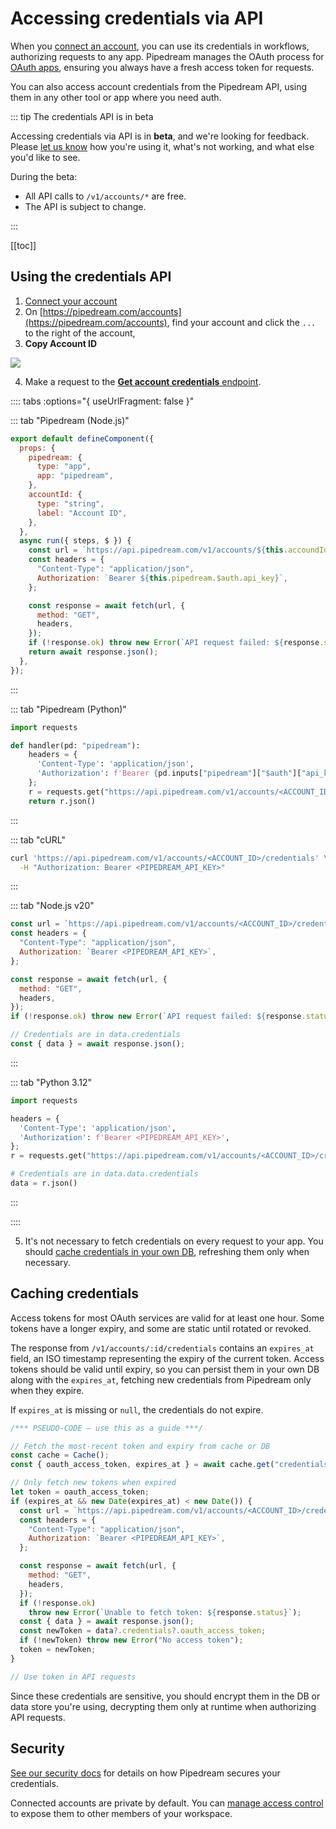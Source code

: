 # Accessing credentials via API

When you [connect an account](/connected-accounts/#connecting-accounts), you can use its credentials in workflows, authorizing requests to any app. Pipedream manages the OAuth process for [OAuth apps](/connected-accounts/#oauth), ensuring you always have a fresh access token for requests.

You can also access account credentials from the Pipedream API, using them in any other tool or app where you need auth.

::: tip The credentials API is in beta

Accessing credentials via API is in **beta**, and we're looking for feedback. Please [let us know](https://pipedream.com/support) how you're using it, what's not working, and what else you'd like to see.

During the beta:

- All API calls to `/v1/accounts/*` are free.
- The API is subject to change.

:::

[[toc]]

## Using the credentials API

1. [Connect your account](/connected-accounts/#connecting-a-new-account)
2. On [https://pipedream.com/accounts](https://pipedream.com/accounts), find your account and click the `...` to the right of the account,
3. **Copy Account ID**

<div>
<img src="https://res.cloudinary.com/pipedreamin/image/upload/v1707622922/docs/Screenshot_2024-02-10_at_7.10.59_PM_zxfpkt.png" />
</div>

4. Make a request to the [**Get account credentials** endpoint](/api/rest/#get-account-credentials).

:::: tabs :options="{ useUrlFragment: false }"

::: tab "Pipedream (Node.js)"

```javascript
export default defineComponent({
  props: {
    pipedream: {
      type: "app",
      app: "pipedream",
    },
    accountId: {
      type: "string",
      label: "Account ID",
    },
  },
  async run({ steps, $ }) {
    const url = `https://api.pipedream.com/v1/accounts/${this.accoundId}/credentials`;
    const headers = {
      "Content-Type": "application/json",
      Authorization: `Bearer ${this.pipedream.$auth.api_key}`,
    };

    const response = await fetch(url, {
      method: "GET",
      headers,
    });
    if (!response.ok) throw new Error(`API request failed: ${response.status}`);
    return await response.json();
  },
});
```

:::

::: tab "Pipedream (Python)"

```python
import requests

def handler(pd: "pipedream"):
    headers = {
      'Content-Type': 'application/json',
      'Authorization': f'Bearer {pd.inputs["pipedream"]["$auth"]["api_key"]}',
    };
    r = requests.get("https://api.pipedream.com/v1/accounts/<ACCOUNT_ID>/credentials", headers=headers)
    return r.json()
```

:::

::: tab "cURL"

```bash
curl 'https://api.pipedream.com/v1/accounts/<ACCOUNT_ID>/credentials' \
  -H "Authorization: Bearer <PIPEDREAM_API_KEY>"
```

:::

::: tab "Node.js v20"

```javascript
const url = `https://api.pipedream.com/v1/accounts/<ACCOUNT_ID>/credentials`;
const headers = {
  "Content-Type": "application/json",
  Authorization: `Bearer <PIPEDREAM_API_KEY>`,
};

const response = await fetch(url, {
  method: "GET",
  headers,
});
if (!response.ok) throw new Error(`API request failed: ${response.status}`);

// Credentials are in data.credentials
const { data } = await response.json();
```

:::

::: tab "Python 3.12"

```python
import requests

headers = {
  'Content-Type': 'application/json',
  'Authorization': f'Bearer <PIPEDREAM_API_KEY>',
};
r = requests.get("https://api.pipedream.com/v1/accounts/<ACCOUNT_ID>/credentials", headers=headers)

# Credentials are in data.data.credentials
data = r.json()
```

:::

::::

5. It's not necessary to fetch credentials on every request to your app. You should [cache credentials in your own DB](#caching-credentials), refreshing them only when necessary.

## Caching credentials

Access tokens for most OAuth services are valid for at least one hour. Some tokens have a longer expiry, and some are static until rotated or revoked.

The response from `/v1/accounts/:id/credentials` contains an `expires_at` field, an ISO timestamp representing the expiry of the current token. Access tokens should be valid until expiry, so you can persist them in your own DB along with the `expires_at`, fetching new credentials from Pipedream only when they expire.

If `expires_at` is missing or `null`, the credentials do not expire.

```javascript
/*** PSEUDO-CODE — use this as a guide ***/

// Fetch the most-recent token and expiry from cache or DB
const cache = Cache();
const { oauth_access_token, expires_at } = await cache.get("credentials");

// Only fetch new tokens when expired
let token = oauth_access_token;
if (expires_at && new Date(expires_at) < new Date()) {
  const url = `https://api.pipedream.com/v1/accounts/<ACCOUNT_ID>/credentials`;
  const headers = {
    "Content-Type": "application/json",
    Authorization: `Bearer <PIPEDREAM_API_KEY>`,
  };

  const response = await fetch(url, {
    method: "GET",
    headers,
  });
  if (!response.ok)
    throw new Error(`Unable to fetch token: ${response.status}`);
  const { data } = await response.json();
  const newToken = data?.credentials?.oauth_access_token;
  if (!newToken) throw new Error("No access token");
  token = newToken;
}

// Use token in API requests
```

Since these credentials are sensitive, you should encrypt them in the DB or data store you're using, decrypting them only at runtime when authorizing API requests.

## Security

[See our security docs](/privacy-and-security/#third-party-oauth-grants-api-keys-and-environment-variables) for details on how Pipedream secures your credentials.

Connected accounts are private by default. You can [manage access control](/connected-accounts/#managing-access) to expose them to other members of your workspace.
